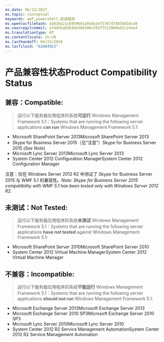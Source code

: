 ```yaml
---
ms.date: 06/12/2017
ms.topic: conceptual
keywords: wmf,powershell,安装程序
ms.openlocfilehash: 3a810a21cb959691a910a3ef3767d7885683dce8
ms.sourcegitcommit: e7445ba8203da304286c591ff513900ad1c244a4
ms.translationtype: HT
ms.contentlocale: zh-CN
ms.lasthandoff: 04/23/2019
ms.locfileid: "62084923"
---
```

# <a name="product-compatibility-status"></a><span data-ttu-id="9b6ea-102">产品兼容性状态</span><span class="sxs-lookup"><span data-stu-id="9b6ea-102">Product Compatibility Status</span></span>

## <a name="compatible"></a><span data-ttu-id="9b6ea-103">兼容：</span><span class="sxs-lookup"><span data-stu-id="9b6ea-103">Compatible:</span></span>
> <span data-ttu-id="9b6ea-104">运行以下服务器应用程序的系统**可运行** Windows Management Framework 5.1：</span><span class="sxs-lookup"><span data-stu-id="9b6ea-104">Systems that are running the following server applications **can run** Windows Management Framework 5.1:</span></span>

- <span data-ttu-id="9b6ea-105">Microsoft SharePoint Server 2013</span><span class="sxs-lookup"><span data-stu-id="9b6ea-105">Microsoft SharePoint Server 2013</span></span>
- <span data-ttu-id="9b6ea-106">Skype for Business Server 2015（见“注意”）</span><span class="sxs-lookup"><span data-stu-id="9b6ea-106">Skype for Business Server 2015 (_See Note_)</span></span>
- <span data-ttu-id="9b6ea-107">Microsoft Lync Server 2013</span><span class="sxs-lookup"><span data-stu-id="9b6ea-107">Microsoft Lync Server 2013</span></span>
- <span data-ttu-id="9b6ea-108">System Center 2012 Configuration Manager</span><span class="sxs-lookup"><span data-stu-id="9b6ea-108">System Center 2012 Configuration Manager</span></span>

<span data-ttu-id="9b6ea-109">注意：仅在 Windows Server 2012 R2 中测试了 Skype for Business Server 2015 与 WMF 5.1 的兼容性。</span><span class="sxs-lookup"><span data-stu-id="9b6ea-109">_Note: Skype for Business Server 2015 compatibility with WMF 5.1 has been tested only with Windows Server 2012 R2._</span></span>

## <a name="not-tested"></a><span data-ttu-id="9b6ea-110">未测试：</span><span class="sxs-lookup"><span data-stu-id="9b6ea-110">Not Tested:</span></span>
> <span data-ttu-id="9b6ea-111">运行以下服务器应用程序的系统**未测试** Windows Management Framework 5.1：</span><span class="sxs-lookup"><span data-stu-id="9b6ea-111">Systems that are running the following server applications **have not tested** against Windows Management Framework 5.1:</span></span>

- <span data-ttu-id="9b6ea-112">Microsoft SharePoint Server 2010</span><span class="sxs-lookup"><span data-stu-id="9b6ea-112">Microsoft SharePoint Server 2010</span></span>
- <span data-ttu-id="9b6ea-113">System Center 2012 Virtual Machine Manager</span><span class="sxs-lookup"><span data-stu-id="9b6ea-113">System Center 2012 Virtual Machine Manager</span></span>

## <a name="incompatible"></a><span data-ttu-id="9b6ea-114">不兼容：</span><span class="sxs-lookup"><span data-stu-id="9b6ea-114">Incompatible:</span></span>
> <span data-ttu-id="9b6ea-115">运行以下服务器应用程序的系统**不能运行**  Windows Management Framework 5.1：</span><span class="sxs-lookup"><span data-stu-id="9b6ea-115">Systems that are running the following server applications **should not run** Windows Management Framework 5.1:</span></span>

- <span data-ttu-id="9b6ea-116">Microsoft Exchange Server 2013</span><span class="sxs-lookup"><span data-stu-id="9b6ea-116">Microsoft Exchange Server 2013</span></span>
- <span data-ttu-id="9b6ea-117">Microsoft Exchange Server 2010 SP3</span><span class="sxs-lookup"><span data-stu-id="9b6ea-117">Microsoft Exchange Server 2010 SP3</span></span>
- <span data-ttu-id="9b6ea-118">Microsoft Lync Server 2010</span><span class="sxs-lookup"><span data-stu-id="9b6ea-118">Microsoft Lync Server 2010</span></span>
- <span data-ttu-id="9b6ea-119">System Center 2012 R2 Service Management Automation</span><span class="sxs-lookup"><span data-stu-id="9b6ea-119">System Center 2012 R2 Service Management Automation</span></span>
